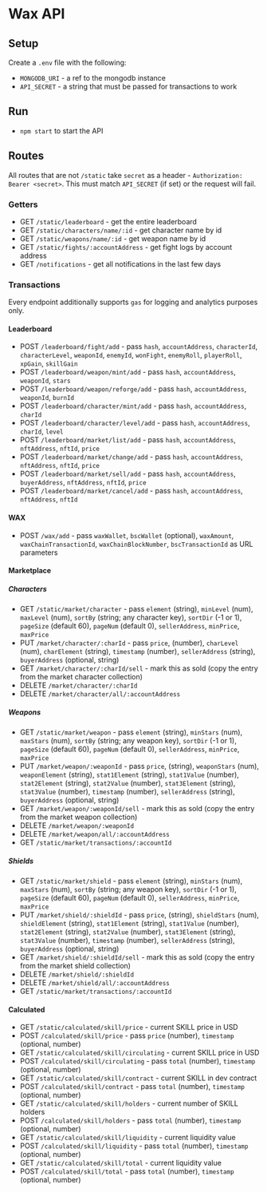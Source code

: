 # Wax API

## Setup

Create a `.env` file with the following:

- `MONGODB_URI` - a ref to the mongodb instance
- `API_SECRET` - a string that must be passed for transactions to work

## Run

- `npm start` to start the API

## Routes

All routes that are not `/static` take `secret` as a header - `Authorization: Bearer <secret>`. This must match `API_SECRET` (if set) or the request will fail.

### Getters

- GET `/static/leaderboard` - get the entire leaderboard
- GET `/static/characters/name/:id` - get character name by id
- GET `/static/weapons/name/:id` - get weapon name by id
- GET `/static/fights/:accountAddress` - get fight logs by account address
- GET `/notifications` - get all notifications in the last few days

### Transactions

Every endpoint additionally supports `gas` for logging and analytics purposes only.

#### Leaderboard
- POST `/leaderboard/fight/add` - pass `hash`, `accountAddress`, `characterId`, `characterLevel`, `weaponId`, `enemyId`, `wonFight`, `enemyRoll`, `playerRoll`, `xpGain`, `skillGain`
- POST `/leaderboard/weapon/mint/add` - pass `hash`, `accountAddress`, `weaponId`, `stars`
- POST `/leaderboard/weapon/reforge/add` - pass `hash`, `accountAddress`, `weaponId`, `burnId`
- POST `/leaderboard/character/mint/add` - pass `hash`, `accountAddress`, `charId`
- POST `/leaderboard/character/level/add` - pass `hash`, `accountAddress`, `charId`, `level`
- POST `/leaderboard/market/list/add` - pass `hash`, `accountAddress`, `nftAddress`, `nftId`, `price`
- POST `/leaderboard/market/change/add` - pass `hash`, `accountAddress`, `nftAddress`, `nftId`, `price`
- POST `/leaderboard/market/sell/add` - pass `hash`, `accountAddress`, `buyerAddress`, `nftAddress`, `nftId`, `price`
- POST `/leaderboard/market/cancel/add` - pass `hash`, `accountAddress`, `nftAddress`, `nftId`

#### WAX
- POST `/wax/add` - pass `waxWallet`, `bscWallet` (optional), `waxAmount`, `waxChainTransactionId`, `waxChainBlockNumber`, `bscTransactionId` as URL parameters

#### Marketplace
##### Characters
- GET `/static/market/character` - pass `element` (string), `minLevel` (num), `maxLevel` (num), `sortBy` (string; any character key), `sortDir` (-1 or 1), `pageSize` (default 60), `pageNum` (default 0), `sellerAddress`, `minPrice`, `maxPrice`
- PUT `/market/character/:charId` - pass `price`, (number), `charLevel` (num), `charElement` (string), `timestamp` (number), `sellerAddress` (string), `buyerAddress` (optional, string)
- GET `/market/character/:charId/sell` - mark this as sold (copy the entry from the market character collection)
- DELETE `/market/character/:charId` 
- DELETE `/market/character/all/:accountAddress`

##### Weapons
- GET `/static/market/weapon` - pass `element` (string), `minStars` (num), `maxStars` (num), `sortBy` (string; any weapon key), `sortDir` (-1 or 1), `pageSize` (default 60), `pageNum` (default 0), `sellerAddress`, `minPrice`, `maxPrice`
- PUT `/market/weapon/:weaponId` - pass `price`, (string), `weaponStars` (num), `weaponElement` (string), `stat1Element` (string), `stat1Value` (number), `stat2Element` (string), `stat2Value` (number), `stat3Element` (string), `stat3Value` (number), `timestamp` (number), `sellerAddress` (string), `buyerAddress` (optional, string)
- GET `/market/weapon/:weaponId/sell` - mark this as sold (copy the entry from the market weapon collection)
- DELETE `/market/weapon/:weaponId` 
- DELETE `/market/weapon/all/:accountAddress`
- GET `/static/market/transactions/:accountId`

##### Shields
- GET `/static/market/shield` - pass `element` (string), `minStars` (num), `maxStars` (num), `sortBy` (string; any weapon key), `sortDir` (-1 or 1), `pageSize` (default 60), `pageNum` (default 0), `sellerAddress`, `minPrice`, `maxPrice`
- PUT `/market/shield/:shieldId` - pass `price`, (string), `shieldStars` (num), `shieldElement` (string), `stat1Element` (string), `stat1Value` (number), `stat2Element` (string), `stat2Value` (number), `stat3Element` (string), `stat3Value` (number), `timestamp` (number), `sellerAddress` (string), `buyerAddress` (optional, string)
- GET `/market/shield/:shieldId/sell` - mark this as sold (copy the entry from the market shield collection)
- DELETE `/market/shield/:shieldId` 
- DELETE `/market/shield/all/:accountAddress`
- GET `/static/market/transactions/:accountId`
#### Calculated
- GET `/static/calculated/skill/price` - current SKILL price in USD
- POST `/calculated/skill/price` - pass `price` (number), `timestamp` (optional, number)
- GET `/static/calculated/skill/circulating` - current SKILL price in USD
- POST `/calculated/skill/circulating` - pass `total` (number), `timestamp` (optional, number)
- GET `/static/calculated/skill/contract` - current SKILL in dev contract
- POST `/calculated/skill/contract` - pass `total` (number), `timestamp` (optional, number)
- GET `/static/calculated/skill/holders` - current number of SKILL holders
- POST `/calculated/skill/holders` - pass `total` (number), `timestamp` (optional, number)
- GET `/static/calculated/skill/liquidity` - current liquidity value
- POST `/calculated/skill/liquidity` - pass `total` (number), `timestamp` (optional, number)
- GET `/static/calculated/skill/total` - current liquidity value
- POST `/calculated/skill/total` - pass `total` (number), `timestamp` (optional, number)